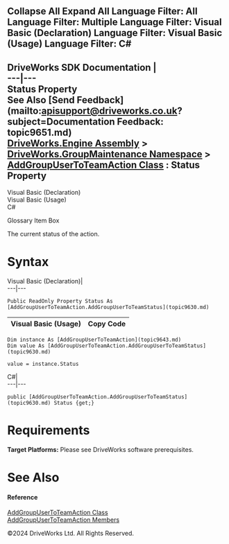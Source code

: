        

 Collapse All Expand All  Language Filter: All  Language Filter: Multiple  Language Filter: Visual Basic (Declaration) Language Filter: Visual Basic (Usage) Language Filter: C#  
---  
DriveWorks SDK Documentation  |   
---|---  
Status Property   
See Also [Send Feedback](mailto:apisupport@driveworks.co.uk?subject=Documentation Feedback: topic9651.md)  
[DriveWorks.Engine Assembly](topic2156.md) > [DriveWorks.GroupMaintenance Namespace](topic9628.md) > [AddGroupUserToTeamAction Class](topic9643.md) : Status Property  
---  
  
Visual Basic (Declaration)    
Visual Basic (Usage)    
C# 

Glossary Item Box

The current status of the action. 

# Syntax

Visual Basic (Declaration)|   
---|---  
      
    
    Public ReadOnly Property Status As [AddGroupUserToTeamAction.AddGroupUserToTeamStatus](topic9630.md)  
  
Visual Basic (Usage)| Copy Code  
---|---  
      
    
    Dim instance As [AddGroupUserToTeamAction](topic9643.md)
    Dim value As [AddGroupUserToTeamAction.AddGroupUserToTeamStatus](topic9630.md)
     
    value = instance.Status  
  
C#|   
---|---  
      
    
    public [AddGroupUserToTeamAction.AddGroupUserToTeamStatus](topic9630.md) Status {get;}  
  
# Requirements

**Target Platforms:** Please see DriveWorks software prerequisites.

# See Also

#### Reference

[AddGroupUserToTeamAction Class](topic9643.md)   
[AddGroupUserToTeamAction Members](topic9644.md)

©2024 DriveWorks Ltd. All Rights Reserved.
